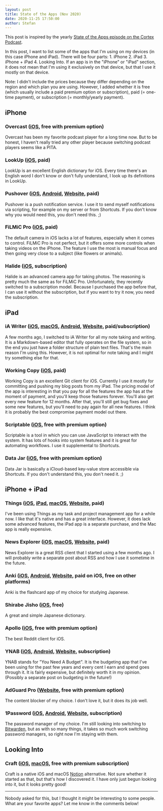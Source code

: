 ```yaml
---
layout: post
title: State of the Apps (Nov 2020)
date: 2020-11-25 17:50:00
author: Stefan
---
```


This post is inspired by the yearly [State of the Apps episode on the Cortex Podcast](https://www.relay.fm/cortex/109).

In this post, I want to list some of the apps that I'm using on my devices (in this case iPhone and iPad). There will be four parts: 1. iPhone 2. iPad 3. iPhone + iPad 4. Looking Into. If an app is in the "iPhone" or "iPad" section, it does not mean that I'm using it exclusively on that device, but that I use it mostly on that device.

Note: I didn't include the prices because they differ depending on the region and which plan you are using. However, I added whether it is free (which usually include a paid premium option or subscription), paid (= one-time payment), or subscription (= monthly/yearly payment).

## iPhone

### Overcast ([iOS](https://itunes.apple.com/us/app/overcast-podcast-player/id888422857?ls=1&mt=8), free with premium option)
Overcast has been my favorite podcast player for a long time now. But to be honest, I haven't really tried any other player because switching podcast players seems like a PITA.

### LookUp ([iOS](https://apps.apple.com/de/app/lookup-english-dictionary/id872564448?l=en), paid)
LookUp is an excellent English dictionary for iOS. Every time there's an English word I don't know or don't fully understand, I look up its definitions in LookUp.

### Pushover ([iOS](https://apps.apple.com/de/app/pushover-notifications/id506088175?l=en), [Android](https://play.google.com/store/apps/details?id=net.superblock.pushover), [Website](https://pushover.net), paid)
Pushover is a push notification service. I use it to send myself notifications via scripting, for example on my server or from Shortcuts. If you don't know why you would need this, you don't need this. ;)

### FiLMiC Pro ([iOS](https://apps.apple.com/de/app/filmic-pro-video-camera/id436577167?l=en), paid)
The default camera in iOS lacks a lot of features, especially when it comes to control. FiLMiC Pro is not perfect, but it offers some more controls when taking videos on the iPhone. The feature I use the most is manual focus and then going very close to a subject (like flowers or animals).

### Halide ([iOS](https://apps.apple.com/de/app/halide-mark-ii-pro-camera/id885697368?l=en), subscription)
Halide is an advanced camera app for taking photos. The reasoning is pretty much the same as for FiLMiC Pro. Unfortunately, they recently switched to a subscription model. Because I purchased the app before that, I can use it without the subscription, but if you want to try it now, you need the subscription.

## iPad

### iA Writer ([iOS](https://apps.apple.com/de/app/ia-writer/id775737172?l=en), [macOS](https://apps.apple.com/de/app/ia-writer/id775737590?l=en&mt=12), [Android](https://play.google.com/store/apps/details?id=net.ia.iawriter.x), [Website](https://ia.net/writer), paid/subscription)
A few months ago, I switched to iA Writer for all my note taking and writing. It is a Markdown-based editor that fully operates on the file system, so in the end you just have a folder structure of plain text files. That's the main reason I'm using this. However, it is not optimal for note taking and I might try something else for that.

### Working Copy ([iOS](https://apps.apple.com/de/app/working-copy-git-client/id896694807?l=en), paid)
Working Copy is an excellent Git client for iOS. Currently I use it mostly for committing and pushing my blog posts from my iPad. The pricing model of the app is interesting in that you pay for all the features the app has at the moment of payment, and you'll keep those features forever. You'll also get every new feature for 12 months. After that, you'll still get bug fixes and some new features, but you'll need to pay again for all new features. I think it is probably the best compromise payment model out there.

### Scriptable ([iOS](https://apps.apple.com/de/app/scriptable/id1405459188?l=en), free with premium option)
Scriptable is a tool in which you can use JavaScript to interact with the system. It has lots of hooks into system features and it is great for automating workflows. I use it supplemental to Shortcuts.

### Data Jar ([iOS](https://apps.apple.com/de/app/data-jar/id1453273600?l=en), free with premium option)
Data Jar is basically a iCloud-based key-value store accessible via Shortcuts. If you don't understand this, you don't need it. ;)

## iPhone + iPad

### Things ([iOS](https://apps.apple.com/de/app/things-3/id904237743?l=en), [iPad](https://apps.apple.com/de/app/things-3-for-ipad/id904244226?l=en), [macOS](https://culturedcode.com/things/mac/appstore/), [Website](https://culturedcode.com/things/), paid)
I've been using Things as my task and project management app for a while now. I like that it's native and has a great interface. However, it does lack some advanced features, the iPad app is a separate purchase, and the Mac app is really expensive.

### News Explorer ([iOS](https://apps.apple.com/de/app/news-explorer/id1032668306?l=en), [macOS](https://apps.apple.com/de/app/news-explorer/id1032670789?l=en&mt=12), [Website](https://betamagic.nl/products/newsexplorer.html), paid)
News Explorer is a great RSS client that I started using a few months ago. I will probably write a separate post about RSS and how I use it sometime in the future.

### Anki ([iOS](https://itunes.apple.com/us/app/ankimobile-flashcards/id373493387), [Android](https://play.google.com/store/apps/details?id=com.ichi2.anki), [Website](https://apps.ankiweb.net), paid on iOS, free on other platforms)
Anki is the flashcard app of my choice for studying Japanese.

### Shirabe Jisho ([iOS](https://apps.apple.com/de/app/shirabe-jisho/id1005203380?l=en), free)
A great and simple Japanese dictionary.

### Apollo ([iOS](https://apps.apple.com/de/app/apollo-for-reddit/id979274575?l=en), free with premium option)
The best Reddit client for iOS.

### YNAB ([iOS](https://itunes.apple.com/us/app/ynab-you-need-a-budget/id1010865877), [Android](https://play.google.com/store/apps/details?id=com.youneedabudget.evergreen.app&hl=en_US), [Website](https://www.youneedabudget.com), subscription)
YNAB stands for "You Need A Budget". It is the budgeting app that I've been using for the past few years and every cent I earn and spend goes through it. It is fairly expensive, but definitely worth it in my opinion. (Possibly a separate post on budgeting in the future!)

### AdGuard Pro ([Website](https://adguard.com/en/welcome.html), free with premium option)
The content blocker of my choice. I don't love it, but it does its job well.

### 1Password ([iOS](https://apps.apple.com/de/app/1password-password-manager/id568903335?l=en), [Android](https://play.google.com/store/apps/details?id=com.agilebits.onepassword), [Website](https://1password.com), subscription)
The password manager of my choice. I'm still looking into switching to [Bitwarden](https://bitwarden.com), but as with so many things, it takes so much work switching password managers, so right now I'm staying with them.

## Looking Into

### Craft ([iOS](https://apps.apple.com/us/app/craft-docs/id1487937127), [macOS](https://apps.apple.com/us/app/craft-docs/id1487937127), free with premium subscription)
Craft is a native iOS and macOS [Notion](https://www.notion.so) alternative. Not sure whether it started as that, but that's how I discovered it. I have only just begun looking into it, but it looks pretty good!

---

Nobody asked for this, but I thought it might be interesting to some people. What are your favorite apps? Let me know in the comments below!